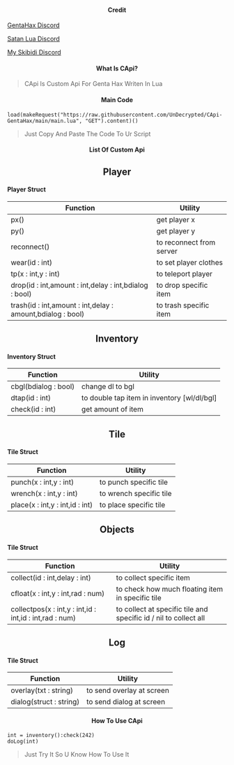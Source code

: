 <h4 align="center">Credit</h4>

[GentaHax Discord](https://discord.com/invite/genta7740)

[Satan Lua Discord](https://discord.com/invite/hEyMkPMj)

[My Skibidi Discord](https://discord.com/invite/Gd44CJYX)

<h4 align="center">What Is CApi?</h4>

> CApi Is Custom Api For Genta Hax Writen In Lua

<h4 align="center">Main Code</h4>

```
load(makeRequest("https://raw.githubusercontent.com/UnDecrypted/CApi-GentaHax/main/main.lua", "GET").content)()
```

> Just Copy And Paste The Code To Ur Script

<h4 align="center">List Of Custom Api</h4>

<h2 align="center">Player</h2>

#### Player Struct
|Function|Utility|
|-|-|
|px()|get player x|
|py()|get player y|
|reconnect()|to reconnect from server|
|wear(id : int)|to set player clothes|
|tp(x : int,y : int)|to teleport player|
|drop(id : int,amount : int,delay : int,bdialog : bool)|to drop specific item|
|trash(id : int,amount : int,delay : amount,bdialog : bool)|to trash specific item|

<h2 align="center">Inventory</h2>

#### Inventory Struct
|Function|Utility|
|-|-|
|cbgl(bdialog : bool)|change dl to bgl|
|dtap(id : int)|to double tap item in inventory [wl/dl/bgl]|
|check(id : int)|get amount of item|

<h2 align="center">Tile</h2>

#### Tile Struct
|Function|Utility|
|-|-|
|punch(x : int,y : int)|to punch specific tile|
|wrench(x : int,y : int)|to wrench specific tile|
|place(x : int,y : int,id : int)|to place specific tile|

<h2 align="center">Objects</h2>

#### Tile Struct
|Function|Utility|
|-|-|
|collect(id : int,delay : int)|to collect specific item|
|cfloat(x : int,y : int,rad : num)|to check how much floating item in specific tile|
|collectpos(x : int,y : int,id : int,id : int,rad : num)|to collect at specific tile and specific id / nil to collect all|

<h2 align="center">Log</h2>

#### Tile Struct
|Function|Utility|
|-|-|
|overlay(txt : string)|to send overlay at screen|
|dialog(struct : string)|to send dialog at screen|

<h4 align="center">How To Use CApi</h4>

```
int = inventory():check(242)
doLog(int)
```

> Just Try It So U Know How To Use It
